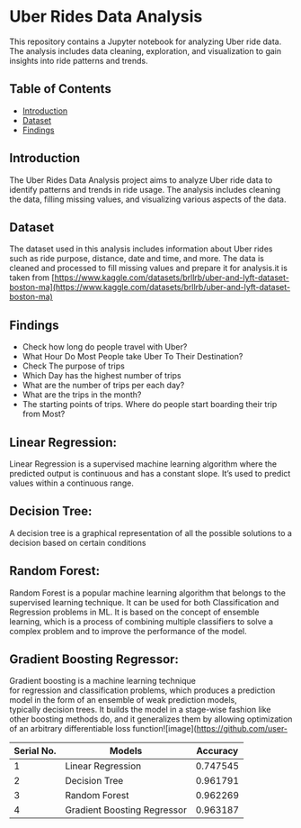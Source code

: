 # Uber Rides Data Analysis

This repository contains a Jupyter notebook for analyzing Uber ride data. The analysis includes data cleaning, exploration, and visualization to gain insights into ride patterns and trends.

## Table of Contents

- [Introduction](#introduction)
- [Dataset](#dataset)
- [Findings](#Findings)

## Introduction

The Uber Rides Data Analysis project aims to analyze Uber ride data to identify patterns and trends in ride usage. The analysis includes cleaning the data, filling missing values, and visualizing various aspects of the data.

## Dataset

The dataset used in this analysis includes information about Uber rides such as ride purpose, distance, date and time, and more. The data is cleaned and processed to fill missing values and prepare it for analysis.it is taken from [https://www.kaggle.com/datasets/brllrb/uber-and-lyft-dataset-boston-ma](https://www.kaggle.com/datasets/brllrb/uber-and-lyft-dataset-boston-ma)

## Findings

- Check how long do people travel with Uber?
- What Hour Do Most People take Uber To Their Destination?
- Check The purpose of trips
- Which Day has the highest number of trips
- What are the number of trips per each day?
- What are the trips in the month?
- The starting points of trips. Where do people start boarding their trip from Most?

## Linear Regression: 
Linear Regression is a supervised machine learning algorithm where the predicted output is continuous and has a constant slope. It’s used to predict values within a continuous range.

## Decision Tree: 
A decision tree is a graphical representation of all the possible solutions to a decision based on certain conditions

## Random Forest: 
Random Forest is a popular machine learning algorithm that belongs to the supervised learning technique. It can be used for both Classification and Regression problems in ML. It is based on the concept of ensemble learning, which is a process of combining multiple classifiers to solve a complex problem and to improve the performance of the model.

## Gradient Boosting Regressor:
Gradient boosting is a machine learning technique for regression and classification problems, which produces a prediction model in the form of an ensemble of weak prediction models, typically decision trees. It builds the model in a stage-wise fashion like other boosting methods do, and it generalizes them by allowing optimization of an arbitrary differentiable loss function![image](https://github.com/user-

| Serial No. | Models                | Accuracy |
|------------|-----------------------|----------|
| 1          | Linear Regression     | 0.747545 |
| 2          | Decision Tree         | 0.961791 |
| 3          | Random Forest         | 0.962269 |
| 4          | Gradient Boosting Regressor | 0.963187 |





